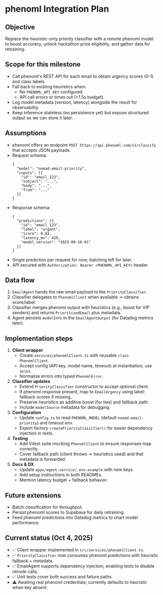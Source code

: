 # phenoml Integration Plan

## Objective
Replace the heuristic-only priority classifier with a remote phenoml model to boost accuracy, unlock hackathon prize eligibility, and gather data for retraining.

## Scope for this milestone
- Call phenoml's REST API for each email to obtain urgency scores (0-1) and class labels.
- Fall back to existing heuristics when:
  - No `PHENOML_API_KEY` configured.
  - API call errors or times out (>1.5s budget).
- Log model metadata (version, latency) alongside the result for observability.
- Keep inference stateless (no persistence yet) but expose structured output so we can store it later.

## Assumptions
- phenoml offers an endpoint `POST https://api.phenoml.com/v1/classify` that accepts JSON payloads.
- Request schema:
  ```jsonc
  {
    "model": "nomad-email-priority",
    "inputs": [{
      "id": "email_123",
      "subject": "...",
      "body": "...",
      "from": "..."
    }]
  }
  ```
- Response schema:
  ```jsonc
  {
    "predictions": [{
      "id": "email_123",
      "label": "urgent",
      "score": 0.83,
      "latency_ms": 420,
      "model_version": "2025-09-18-01"
    }]
  }
  ```
- Single prediction per request for now; batching left for later.
- API secured with `Authorization: Bearer <PHENOML_API_KEY>` header.

## Data flow
1. `EmailAgent` hands the raw email payload to the `PriorityClassifier`.
2. Classifier delegates to `PhenomlClient` when available → obtains score/label.
3. Classifier merges phenoml output with heuristics (e.g., boost for VIP senders) and returns `PrioritizedEmail` plus metadata.
4. Agent persists `modelInfo` in the `EmailAgentOutput` (for Datadog metrics later).

## Implementation steps
1. **Client wrapper**
   - Create `services/phenomlClient.ts` with reusable `class PhenomlClient`.
   - Accept config (API key, model name, timeout) at instantiation; use `axios`.
   - Normalize errors into typed `PhenomlError`.
2. **Classifier updates**
   - Extend `PriorityClassifier` constructor to accept optional client.
   - If phenoml response present, map to `EmailUrgency` using label; fallback scores if missing.
   - Preserve heuristics as additive boost (for ties) and fallback path.
   - Include `modelSource` metadata for debugging.
3. **Configuration**
   - Update `config.ts` to read `PHENOML_MODEL` (default `nomad-email-priority`) and timeout env.
   - Export factory `createPriorityClassifier()` for easier dependency injection in tests.
4. **Testing**
   - Add Vitest suite mocking `PhenomlClient` to ensure responses map correctly.
   - Cover fallback path (client throws → heuristics used) and that metadata is forwarded.
5. **Docs & DX**
   - Update `apps/agent-service/.env.example` with new keys.
   - Add setup instructions in both READMEs.
   - Mention latency budget + fallback behavior.

## Future extensions
- Batch classification for throughput.
- Persist phenoml scores to Supabase for daily retraining.
- Feed phenoml predictions into Datadog metrics to chart model performance.

## Current status (Oct 4, 2025)
- ✅ Client wrapper implemented in `src/services/phenomlClient.ts`.
- ✅ `PriorityClassifier` now consumes phenoml predictions with heuristic fallback + metadata.
- ✅ EmailAgent supports dependency injection, enabling tests to disable remote calls.
- ✅ Unit tests cover both success and failure paths.
- ⚠️ Awaiting real phenoml credentials; currently defaults to heuristic when key absent.
